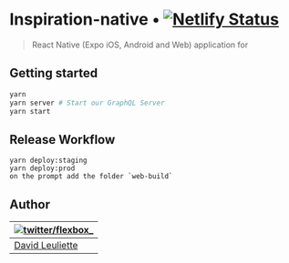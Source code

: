 # Inspiration-native • [![Netlify Status](https://api.netlify.com/api/v1/badges/ece32f9d-5cd2-4360-a0ed-b7e64b2eb7d0/deploy-status)](https://app.netlify.com/sites/inspiration-native/deploys)

> React Native (Expo iOS, Android and Web) application for

## Getting started

```bash
yarn
yarn server # Start our GraphQL Server
yarn start
```

## Release Workflow

```
yarn deploy:staging
yarn deploy:prod
on the prompt add the folder `web-build`
```

## Author

| [![twitter/flexbox_](https://gravatar.com/avatar/66ecc55f1bc2e5863eb516ee6f20794e?s=70)](https://twitter.com/flexbox_ 'Follow @flexbox_ on Twitter') |
| ---------------------------------------------------------------------------------------------------------------------------------------------------- |
| [David Leuliette](https://davidl.fr/)                                                                                                                |
